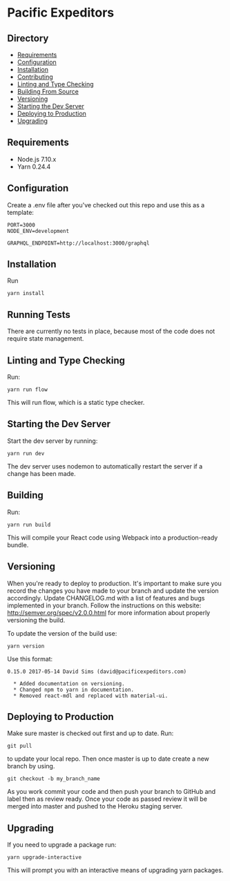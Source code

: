 # Pacific Expeditors

## Directory

* [Requirements](#requirements)
* [Configuration](#configuration)
* [Installation](#installation)
* [Contributing](/CONTRIBUTING.md)
* [Linting and Type Checking](#linting-and-type-checking)
* [Building From Source](#building-from-source)
* [Versioning](#versioning)
* [Starting the Dev Server](#starting-the-dev-server)
* [Deploying to Production](#deploying-to-production)
* [Upgrading](#upgrading)

## Requirements

* Node.js 7.10.x
* Yarn 0.24.4

## Configuration

Create a .env file after you've checked out this repo and use this as a template:

```
PORT=3000
NODE_ENV=development

GRAPHQL_ENDPOINT=http://localhost:3000/graphql
```

## Installation

Run

```
yarn install
```

## Running Tests

There are currently no tests in place, because most of the code does not require state management.

## Linting and Type Checking

Run:

```
yarn run flow
```

This will run flow, which is a static type checker.

## Starting the Dev Server

Start the dev server by running:

```
yarn run dev
```

The dev server uses nodemon to automatically restart the server if a change has been made.

## Building

Run:

```
yarn run build
```

This will compile your React code using Webpack into a production-ready bundle.

## Versioning

When you're ready to deploy to production. It's important to make sure you record the changes you have made to your branch and update the version accordingly. Update CHANGELOG.md with a list of features and bugs implemented in your branch. Follow the instructions on this website: http://semver.org/spec/v2.0.0.html for more information about properly versioning the build.

To update the version of the build use:

```
yarn version
```

Use this format:

```
0.15.0 2017-05-14 David Sims (david@pacificexpeditors.com)

  * Added documentation on versioning.
  * Changed npm to yarn in documentation.
  * Removed react-mdl and replaced with material-ui.
```

## Deploying to Production

Make sure master is checked out first and up to date. Run:

```
git pull
```

to update your local repo. Then once master is up to date create a new branch by using.

```
git checkout -b my_branch_name
```

As you work commit your code and then push your branch to GitHub and label then as review ready.
Once your code as passed review it will be merged into master and pushed to the Heroku staging server.

## Upgrading

If you need to upgrade a package run:

```
yarn upgrade-interactive
```

This will prompt you with an interactive means of upgrading yarn packages.
